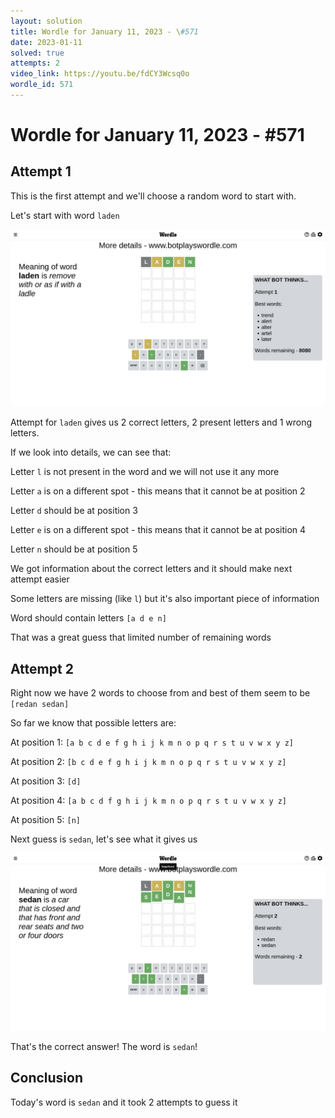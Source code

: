 ```yaml
---
layout: solution
title: Wordle for January 11, 2023 - \#571
date: 2023-01-11
solved: true
attempts: 2
video_link: https://youtu.be/fdCY3Wcsq0o
wordle_id: 571
---
```


# Wordle for January 11, 2023 - \#571

## Attempt 1

This is the first attempt and we'll choose a random word to start with.

Let's start with word `laden`

![Attempt 1](2023-01-11/attempt-1.png)

Attempt for `laden` gives us 2 correct letters, 2 present letters and 1 wrong letters.

If we look into details, we can see that:

Letter `l` is not present in the word and we will not use it any more

Letter `a` is on a different spot - this means that it cannot be at position 2

Letter `d` should be at position 3

Letter `e` is on a different spot - this means that it cannot be at position 4

Letter `n` should be at position 5

We got information about the correct letters and it should make next attempt easier

Some letters are missing (like `l`) but it's also important piece of information

Word should contain letters `[a d e n]`

That was a great guess that limited number of remaining words



## Attempt 2

Right now we have 2 words to choose from and best of them seem to be `[redan sedan]`

So far we know that possible letters are:

At position 1: `[a b c d e f g h i j k m n o p q r s t u v w x y z]`

At position 2: `[b c d e f g h i j k m n o p q r s t u v w x y z]`

At position 3: `[d]`

At position 4: `[a b c d f g h i j k m n o p q r s t u v w x y z]`

At position 5: `[n]`

Next guess is `sedan`, let's see what it gives us

![Attempt 2](2023-01-11/attempt-2.png)

That's the correct answer! The word is `sedan`!

## Conclusion

Today's word is `sedan` and it took 2 attempts to guess it

